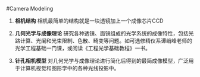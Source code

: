 #Camera Modeling
1. **相机结构**
相机最简单的结构就是一块透镜加上一个成像芯片CCD

2. **几何光学与成像理论**
研究各种透镜、面镜组成的光学系统的成像特性，包括光路计算、光阑和光束限制、色散、畸变等问题。如可选修精仪系谭峭峰老师的光学工程基础一门课，或阅读《工程光学基础教程》一书。

3. **针孔相机模型**
对几何光学与成像理论进行简化后得到的最简成像模型，广泛用于计算机视觉和图形学中的各种光线投影中。